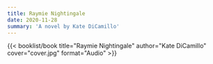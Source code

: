 ```yaml
---
title: Raymie Nightingale
date: 2020-11-28
summary: 'A novel by Kate DiCamillo'
---
```


{{< booklist/book
title="Raymie Nightingale"
author="Kate DiCamillo"
cover="cover.jpg"
format="Audio" >}}
